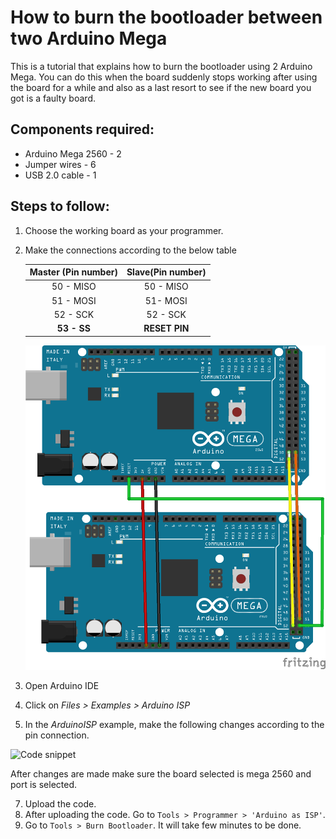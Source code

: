 # How to burn the bootloader between two Arduino Mega

This is a tutorial that explains how to burn the bootloader using 2 Arduino Mega. You can do this when the board suddenly stops working after using the board for a while and also as a last resort to see if the new board you got is a faulty board.

## Components required:

* Arduino Mega 2560 - 2
* Jumper wires - 6
* USB 2.0 cable - 1

## Steps to follow:

1. Choose the working board as your programmer.
2. Make the connections according to the below table


   | Master (Pin number) 	| Slave(Pin number) 	|
   |:-------------------:	|:-----------------:	|
   | 50 - MISO           	| 50 - MISO         	|
   | 51 - MOSI           	| 51- MOSI          	|
   | 52 - SCK            	| 52 - SCK          	|
   | **53 - SS**          | **RESET PIN** |


   ![Mega-To-Mega connections](/assets/img/hardware/boards/mega-to-mega_connection.png)

3. Open Arduino IDE
4. Click on *Files > Examples > Arduino ISP*
6. In the *ArduinoISP* example, make the following changes according to the pin connection.

  ![Code snippet](https://create.arduino.cc/example/builtin/11.ArduinoISP%5CArduinoISP/ArduinoISP/preview?embed&snippet=L68-L89&hidenumbers#L73,L85-L87)

  After changes are made make sure the board selected is mega 2560 and port is selected.

7. Upload the code.
8. After uploading the code. Go to `Tools > Programmer > 'Arduino as ISP'`.
9.  Go to `Tools > Burn Bootloader`.  It will take few minutes to be done.
